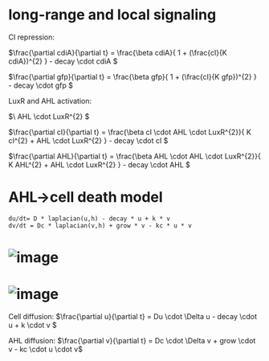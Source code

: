 
# long-range and local signaling
CI repression:

$\frac{\partial cdiA}{\partial t} = \frac{\beta cdiA}{ 1 + (\frac{cI}{K cdiA})^{2} } - decay \cdot cdiA $

$\frac{\partial gfp}{\partial t} = \frac{\beta gfp}{ 1 + (\frac{cI}{K gfp})^{2} } - decay \cdot gfp $

LuxR and AHL activation:

$\ AHL \cdot LuxR^{2} $

$\frac{\partial cI}{\partial t} = \frac{\beta cI \cdot AHL \cdot LuxR^{2}}{ K cI^{2} + AHL \cdot LuxR^{2} } - decay \cdot cI $

$\frac{\partial AHL}{\partial t} = \frac{\beta AHL \cdot AHL \cdot LuxR^{2}}{ K AHL^{2} + AHL \cdot LuxR^{2} } - decay \cdot AHL $



# AHL→cell death model

    du/dt= D * laplacian(u,h) - decay * u + k * v
    dv/dt = Dc * laplacian(v,h) + grow * v - kc * u * v
# ![image](https://github.com/antimatter2020/patterama/assets/68374440/2f16ab6b-bdff-4a10-baa9-3a1bfc5c70c8)
# ![image](https://github.com/antimatter2020/patterama/assets/68374440/c3006a15-cbd1-41e4-9b87-2feb3275a8cd)
    

Cell diffusion:
$\frac{\partial u}{\partial t} = Du \cdot \Delta u - decay \cdot u + k \cdot v $

AHL diffusion:
$\frac{\partial v}{\partial t} = Dc \cdot \Delta v + grow \cdot v - kc \cdot u \cdot v$


